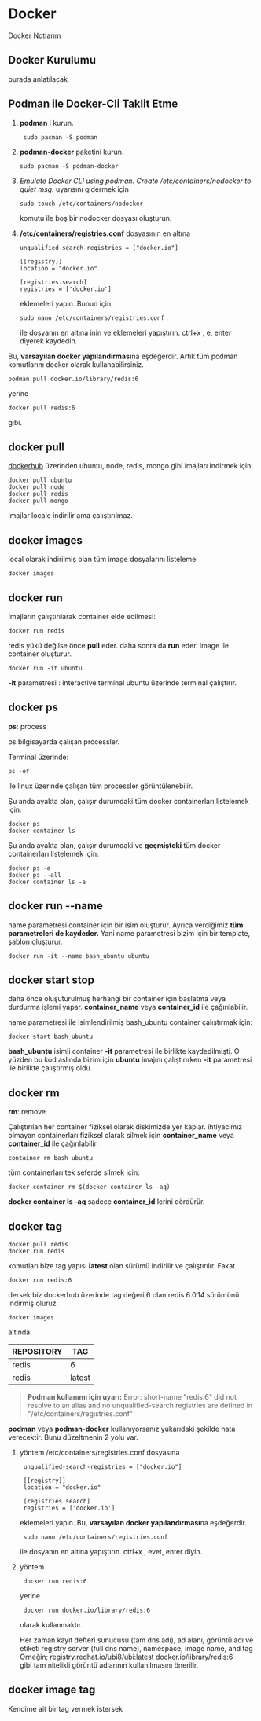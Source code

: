 # Docker

Docker Notlarım

## Docker Kurulumu
burada anlatılacak
## Podman ile Docker-Cli Taklit Etme
1. **podman** i kurun.

	    sudo pacman -S podman

2.  **podman-docker** paketini kurun.

	    sudo pacman -S podman-docker

3.  *Emulate Docker CLI using podman. Create /etc/containers/nodocker to quiet msg.*
uyarısını gidermek için

	    sudo touch /etc/containers/nodocker

	komutu ile boş bir nodocker dosyası oluşturun.
	
4. 	**/etc/containers/registries.conf** dosyasının en altına

	    unqualified-search-registries = ["docker.io"]

	    [[registry]]
	    location = "docker.io"
	    
	    [registries.search]
	    registries = ['docker.io']

	eklemeleri yapın. Bunun için:
	
		sudo nano /etc/containers/registries.conf
		    
	ile dosyanın en altına inin ve eklemeleri yapıştırın. ctrl+x , e, enter diyerek kaydedin.

Bu, **varsayılan docker yapılandırması**na eşdeğerdir. Artık tüm podman komutlarını docker olarak kullanabilirsiniz.

    podman pull docker.io/library/redis:6

yerine

    docker pull redis:6

gibi.


## docker pull
[dockerhub](https://hub.docker.com) üzerinden ubuntu, node, redis, mongo gibi imajları indirmek için:

    docker pull ubuntu
    docker pull node
    docker pull redis
    docker pull mongo
imajlar locale indirilir ama çalıştırılmaz.

## docker images
local olarak indirilmiş olan tüm image dosyalarını listeleme:

    docker images

## docker run
İmajların çalıştırılarak container elde edilmesi:

    docker run redis
    
redis yükü değilse önce **pull** eder. daha sonra da **run** eder. 
image ile container oluşturur.

    docker run -it ubuntu

**-it** parametresi : interactive terminal
ubuntu üzerinde terminal çalıştırır.


## docker ps
**ps**: process

ps bilgisayarda çalışan processler.

Terminal üzerinde:

    ps -ef

ile linux üzerinde çalışan tüm processler görüntülenebilir.

Şu anda ayakta olan, çalışır durumdaki tüm docker containerları listelemek için:

    docker ps
    docker container ls

Şu anda ayakta olan, çalışır durumdaki ve **geçmişteki** tüm docker containerları listelemek için:

    docker ps -a
    docker ps --all
    docker container ls -a

## docker run --name
name parametresi container için bir isim oluşturur.
Ayrıca verdiğimiz **tüm parametreleri de kaydeder.**
Yani name parametresi bizim için bir template, şablon oluşturur. 

    docker run -it --name bash_ubuntu ubuntu

## docker start stop
daha önce oluşuturulmuş herhangi bir container için başlatma veya durdurma işlemi yapar. **container_name** veya **container_id** ile çağırılabilir.

name parametresi ile isimlendirilmiş bash_ubuntu container çalıştırmak için:

    docker start bash_ubuntu
**bash_ubuntu** isimli container **-it** parametresi ile birlikte kaydedilmişti. O yüzden bu kod aslında bizim için **ubuntu** imajını çalıştırırken  **-it** parametresi ile birlikte çalıştırmış oldu.

## docker rm
**rm**: remove

Çalıştırılan her container fiziksel olarak diskimizde yer kaplar. ihtiyacımız olmayan containerları fiziksel olarak silmek için **container_name** veya **container_id** ile çağırılabilir.

    container rm bash_ubuntu

tüm containerları tek seferde silmek için:

    docker container rm $(docker container ls -aq)
**docker container ls -aq** sadece **container_id** lerini dördürür.

## docker tag

    docker pull redis
    docker run redis

komutları bize tag yapısı **latest** olan sürümü indirilir ve çalıştırılır. 
Fakat 

    docker run redis:6
dersek biz dockerhub üzerinde tag değeri 6 olan redis 6.0.14 sürümünü indirmiş oluruz.

    docker images
 altında 

| REPOSITORY | TAG |
|--|--|
| redis  | 6 |
| redis | latest |

> **Podman kullanımı için uyarı:**
> Error: short-name "redis:6" did not resolve to an alias and no unqualified-search registries are defined in "/etc/containers/registries.conf"

**podman**   veya  **podman-docker** kullanıyorsanız yukarıdaki şekilde hata verecektir. Bunu düzeltmenin 2 yolu var.
1. yöntem
	/etc/containers/registries.conf dosyasına

	    unqualified-search-registries = ["docker.io"]

	    [[registry]]
	    location = "docker.io"
	    
	    [registries.search]
	    registries = ['docker.io']

	eklemeleri yapın. Bu, **varsayılan docker yapılandırması**na eşdeğerdir.
	
	    sudo nano /etc/containers/registries.conf
	ile dosyanın en altına yapıştırın. ctrl+x , evet, enter diyin.
	
2. yöntem
	
	    docker run redis:6

	yerine

	    docker run docker.io/library/redis:6 

	olarak kullanmaktır.
	
	Her zaman kayıt defteri sunucusu (tam dns adı), ad alanı, görüntü adı ve etiketi 
	registry server (full dns name), namespace, image name, and tag
	Örneğin;
	registry.redhat.io/ubi8/ubi:latest
	docker.io/library/redis:6  
	gibi tam nitelikli görüntü adlarının kullanılmasını önerilir.


## docker image tag
Kendime ait bir tag vermek istersek

